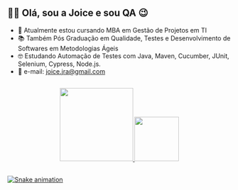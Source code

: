 ## 👋🏼 Olá, sou a Joice e sou QA 😉


- 📙 Atualmente estou cursando MBA em Gestão de Projetos em TI
- 📚 Também Pós Graduação em Qualidade, Testes e Desenvolvimento de Softwares em Metodologias Ágeis
- 🤓 Estudando Automação de Testes com Java, Maven, Cucumber, JUnit, Selenium, Cypress, Node.js.
- 📧 e-mail: joice.jra@gmail.com

 
##

<div align="center">
  <a href="https://github.com/joicesorrilha">
  <img height="165em" src="https://github-readme-stats.vercel.app/api?username=joicesorrilha&show_icons=true&theme=dracula&include_all_commits=true&count_private=true"/>
  <img height="100em" src="https://github-readme-stats.vercel.app/api/top-langs/?username=joicesorrilha&layout=compact&langs_count=7&theme=dracula"/>
</div>

##

![Snake animation](https://github.com/joicesorrilha/joicesorrilha/blob/output/github-contribution-grid-snake.svg)

